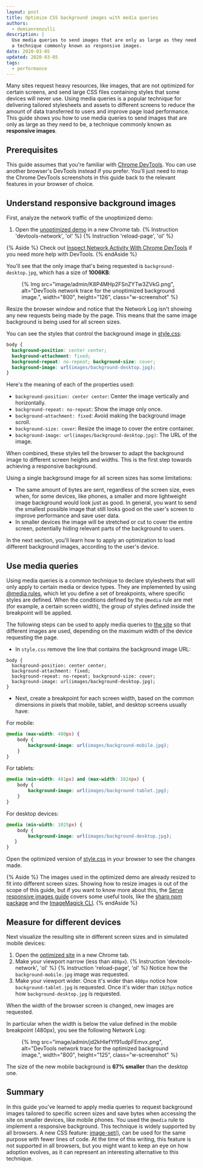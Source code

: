 ```yaml
---
layout: post
title: Optimize CSS background images with media queries
authors:
  - demianrenzulli
description: |
  Use media queries to send images that are only as large as they need to be,
  a technique commonly known as responsive images.
date: 2020-03-05
updated: 2020-03-05
tags:
  - performance
---
```


Many sites request heavy resources, like images, that are not optimized for certain screens, and send large CSS files containing styles that some devices will never use. Using media queries is a popular technique for delivering tailored stylesheets and assets to different screens to reduce the amount of data transferred to users and improve page load performance. This guide shows you how to use media queries to send images that are only as large as they need to be, a technique commonly known as **responsive images**.

## Prerequisites

This guide assumes that you're familiar with [Chrome DevTools](https://developers.google.com/web/tools/chrome-devtools). You can use another browser's DevTools instead if you prefer. You'll just need to map the Chrome DevTools screenshots in this guide back to the relevant features in your browser of choice.

## Understand responsive background images

First, analyze the network traffic of the unoptimized demo:

1. Open the [unoptimized demo](https://use-media-queries-unoptimized.glitch.me/) in a new Chrome tab.
{% Instruction 'devtools-network', 'ol' %}
{% Instruction 'reload-page', 'ol' %}

{% Aside %}
Check out [Inspect Network Activity With Chrome DevTools](https://developers.google.com/web/tools/chrome-devtools/network/) if you need more help with DevTools.
{% endAside %}

You'll see that the only image that's being requested is `background-desktop.jpg`, which has a size of **1006KB**:

<figure>
  {% Img src="image/admin/K8P4MHp2FSnZYTw3ZVkG.png", alt="DevTools network trace for the unoptimized background image.", width="800", height="126", class="w-screenshot" %}
</figure>

Resize the browser window and notice that the Network Log isn't showing any new requests being made by the page. This means that the same image background is being used for all screen sizes.

You can see the styles that control the background image in [style.css](https://use-media-queries-unoptimized.glitch.me/style.css):

```css
body {
  background-position: center center;
  background-attachment: fixed;
  background-repeat: no-repeat; background-size: cover;
  background-image: url(images/background-desktop.jpg);
}
```

Here's the meaning of each of the properties used:

- `background-position: center center`: Center the image vertically and horizontally.
- `background-repeat: no-repeat`: Show the image only once.
- `background-attachment: fixed`: Avoid making the background image scroll.
- `background-size: cover`: Resize the image to cover the entire container.
- `background-image: url(images/background-desktop.jpg)`: The URL of the image.

When combined, these styles tell the browser to adapt the background image to different screen heights and widths. This is the first step towards achieving a responsive background.

Using a single background image for all screen sizes has some limitations:

- The same amount of bytes are sent, regardless of the screen size, even when, for some devices, like phones, a smaller and more lightweight image background would look just as good. In general, you want to send the smallest possible image that still looks good on the user's screen to improve performance and save user data.
- In smaller devices the image will be stretched or cut to cover the entire screen, potentially hiding relevant parts of the background to users.

In the next section, you'll learn how to apply an optimization to load different background images, according to the user's device.

## Use media queries

Using media queries is a common technique to declare stylesheets that will only apply to certain media or device types. They are implemented by using [@media rules](https://developer.mozilla.org/en-US/docs/Web/CSS/@media), which let you define a set of breakpoints, where specific styles are defined.
When the conditions defined by the `@media` rule are met (for example, a certain screen width), the group of styles defined inside the breakpoint will be applied.

The following steps can be used to apply media queries to [the site](https://use-media-queries-unoptimized.glitch.me/) so that different images are used, depending on the maximum width of the device requesting the page.

- In `style.css` remove the line that contains the background image URL:

```css//4
body {
  background-position: center center;
  background-attachment: fixed;
  background-repeat: no-repeat; background-size: cover;
  background-image: url(images/background-desktop.jpg);
}
```

- Next, create a breakpoint for each screen width, based on the common dimensions in pixels that mobile, tablet, and desktop screens usually have:

For mobile:

```css
@media (max-width: 480px) {
    body {
        background-image: url(images/background-mobile.jpg);
    }
}
```

For tablets:

```css
@media (min-width: 481px) and (max-width: 1024px) {
    body {
        background-image: url(images/background-tablet.jpg);
    }
}
```

For desktop devices:

```css
@media (min-width: 1025px) {
    body {
	    background-image: url(images/background-desktop.jpg);
   }
}
```

Open the optimized version of [style.css](https://use-media-queries-optimized.glitch.me/style.css) in your browser to see the changes made.

{% Aside %}
The images used in the optimized demo are already resized to fit into different screen sizes. Showing how to resize images is out of the scope of this guide, but if you want to know more about this, the [Serve responsive images guide](/serve-responsive-images/) covers some useful tools, like the [sharp npm package](https://www.npmjs.com/package/sharp) and the [ImageMagick CLI](https://www.imagemagick.org/script/index.php).
{% endAside %}

## Measure for different devices

Next visualize the resulting site in different screen sizes and in simulated mobile devices:

1. Open the [optimized site](https://use-media-queries-optimized.glitch.me/) in a new Chrome tab.
1. Make your viewport narrow (less than `480px`).
{% Instruction 'devtools-network', 'ol' %}
{% Instruction 'reload-page', 'ol' %}
Notice how the `background-mobile.jpg` image was requested.
1. Make your viewport wider. Once it's wider than `480px` notice how `background-tablet.jpg` is requested. Once it's wider than `1025px` notice how `background-desktop.jpg` is requested.

When the width of the browser screen is changed, new images are requested.

In particular when the width is below the value defined in the mobile breakpoint (480px), you see the following Network Log:

<figure>
  {% Img src="image/admin/jd2kHIefYf91udpFEmvx.png", alt="DevTools network trace for the optimized background image.", width="800", height="125", class="w-screenshot" %}
</figure>

The size of the new mobile background is **67% smaller** than the desktop one.

## Summary

In this guide you've learned to apply media queries to request background images tailored to specific screen sizes and save bytes when accessing the site on smaller devices, like mobile phones.
You used the `@media` rule to implement a responsive background. This technique is widely supported by all browsers.
A new CSS feature: [image-set()](https://drafts.csswg.org/css-images-4/#image-set-notation), can be used for the same purpose with fewer lines of code. At the time of this writing, this feature is not supported in all browsers, but you might want to keep an eye on how adoption evolves, as it can represent an interesting alternative to this technique.
